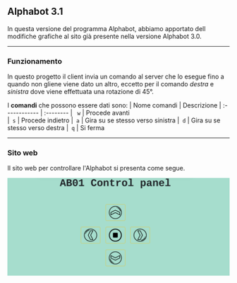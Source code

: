 ## Alphabot 3.1

In questa versione del programma Alphabot, abbiamo apportato dell modifiche grafiche al sito già presente nella versione Alphabot 3.0.

---

### Funzionamento

In questo progetto il client invia un comando al server che lo esegue fino a quando non gliene viene dato un altro, eccetto per il comando *destra* e *sinistra* dove viene effettuata una rotazione di 45°.

I **comandi** che possono essere dati sono:
| Nome comandi  | Descrizione
| :------------ | :-------- 
| ` w`          | Procede avanti  
|` s`           | Procede indietro 
|` a`           | Gira su se stesso verso sinistra
|` d`           | Gira su se stesso verso destra
|` q`           | Si ferma  

---

### Sito web
Il sito web per controllare l'Alphabot si presenta come segue.

![controllo_alphabot](./immagini/pagina_controllo.png)
